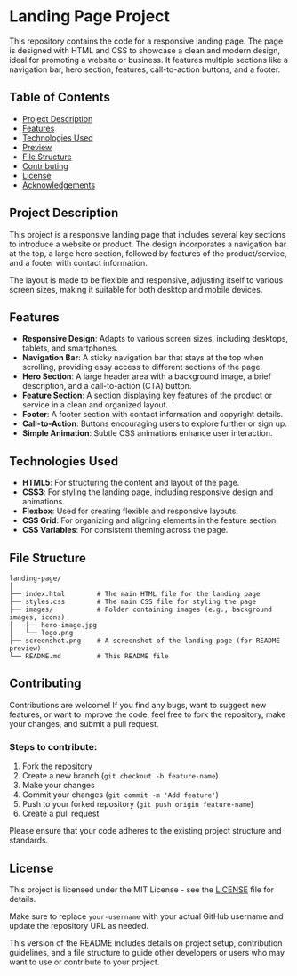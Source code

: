 
# Landing Page Project

This repository contains the code for a responsive landing page. The page is designed with HTML and CSS to showcase a clean and modern design, ideal for promoting a website or business. It features multiple sections like a navigation bar, hero section, features, call-to-action buttons, and a footer.

## Table of Contents

* [Project Description](#project-description)
* [Features](#features)
* [Technologies Used](#technologies-used)
* [Preview](#preview)
* [File Structure](#file-structure)
* [Contributing](#contributing)
* [License](#license)
* [Acknowledgements](#acknowledgements)

## Project Description

This project is a responsive landing page that includes several key sections to introduce a website or product. The design incorporates a navigation bar at the top, a large hero section, followed by features of the product/service, and a footer with contact information.

The layout is made to be flexible and responsive, adjusting itself to various screen sizes, making it suitable for both desktop and mobile devices.

## Features

* **Responsive Design**: Adapts to various screen sizes, including desktops, tablets, and smartphones.
* **Navigation Bar**: A sticky navigation bar that stays at the top when scrolling, providing easy access to different sections of the page.
* **Hero Section**: A large header area with a background image, a brief description, and a call-to-action (CTA) button.
* **Feature Section**: A section displaying key features of the product or service in a clean and organized layout.
* **Footer**: A footer section with contact information and copyright details.
* **Call-to-Action**: Buttons encouraging users to explore further or sign up.
* **Simple Animation**: Subtle CSS animations enhance user interaction.

## Technologies Used

* **HTML5**: For structuring the content and layout of the page.
* **CSS3**: For styling the landing page, including responsive design and animations.
* **Flexbox**: Used for creating flexible and responsive layouts.
* **CSS Grid**: For organizing and aligning elements in the feature section.
* **CSS Variables**: For consistent theming across the page.



## File Structure

```plaintext
landing-page/
│
├── index.html        # The main HTML file for the landing page
├── styles.css        # The main CSS file for styling the page
├── images/           # Folder containing images (e.g., background images, icons)
│   ├── hero-image.jpg
│   └── logo.png
├── screenshot.png    # A screenshot of the landing page (for README preview)
└── README.md         # This README file
```

## Contributing

Contributions are welcome! If you find any bugs, want to suggest new features, or want to improve the code, feel free to fork the repository, make your changes, and submit a pull request.

### Steps to contribute:

1. Fork the repository
2. Create a new branch (`git checkout -b feature-name`)
3. Make your changes
4. Commit your changes (`git commit -m 'Add feature'`)
5. Push to your forked repository (`git push origin feature-name`)
6. Create a pull request

Please ensure that your code adheres to the existing project structure and standards.

## License

This project is licensed under the MIT License - see the [LICENSE](LICENSE) file for details.



Make sure to replace `your-username` with your actual GitHub username and update the repository URL as needed.

This version of the README includes details on project setup, contribution guidelines, and a file structure to guide other developers or users who may want to use or contribute to your project.
